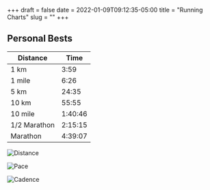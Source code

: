+++ 
draft = false
date = 2022-01-09T09:12:35-05:00
title = "Running Charts"
slug = "" 
+++

## Personal Bests
| Distance     | Time    |
|--------------|---------|
| 1 km         |    3:59 |
| 1 mile       |    6:26 |
| 5 km         |   24:35 |
| 10 km        |   55:55 |
| 10 mile      | 1:40:46 |
| 1/2 Marathon | 2:15:15 |
| Marathon     | 4:39:07 |

![Distance](/img/run_distance.png)

![Pace](/img/run_time.png)

![Cadence](/img/run_cadence.png)